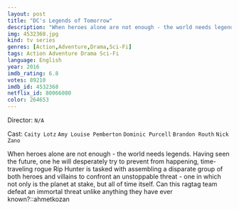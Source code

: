 ```yaml
---
layout: post
title: "DC's Legends of Tomorrow"
description: "When heroes alone are not enough - the world needs legends. Having seen the future, one he will desperately try to prevent from happening, time-traveling rogue Rip Hunter is tasked with assembling a disparate group of both heroes and villains to confront an unstoppable threat - one in which not only is the planet at stake, but all of time itself. Can this ragtag team defeat an immortal threat unlike a.."
img: 4532368.jpg
kind: tv series
genres: [Action,Adventure,Drama,Sci-Fi]
tags: Action Adventure Drama Sci-Fi 
language: English
year: 2016
imdb_rating: 6.8
votes: 89210
imdb_id: 4532368
netflix_id: 80066080
color: 264653
---
```

Director: `N/A`  

Cast: `Caity Lotz` `Amy Louise Pemberton` `Dominic Purcell` `Brandon Routh` `Nick Zano` 

When heroes alone are not enough - the world needs legends. Having seen the future, one he will desperately try to prevent from happening, time-traveling rogue Rip Hunter is tasked with assembling a disparate group of both heroes and villains to confront an unstoppable threat - one in which not only is the planet at stake, but all of time itself. Can this ragtag team defeat an immortal threat unlike anything they have ever known?::ahmetkozan